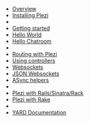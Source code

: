 * [Overview](/docs)
* [Installing Plezi](/docs/install)
*   
* [Getting started](/docs/basics)
* [Hello World](/docs/hello_world)
* [Hello Chatroom](/docs/hello_chat)
*   
* [Routing with Plezi](/docs/routes)
* [Using controllers](/docs/controllers)
* [Websockets](/docs/websockets)
* [JSON Websockets](/docs/json-autodispatch)
* [ASync helpers](/docs/async_helpers)
*   
* [Plezi with Rails/Sinatra/Rack](/docs/with_rack_app)
* [Plezi with Rake](/docs/rake)
*   
* [YARD Documentation](http://www.rubydoc.info/gems/plezi)

